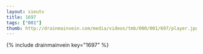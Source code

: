 ```yaml
--- 
layout: sieutv
title: 1697
tags: ["001"]
thumb: http://drainmainvein.com/media/videos/tmb/000/001/697/player.jpg
---
```

{% include drainmainvein key="1697" %} 
